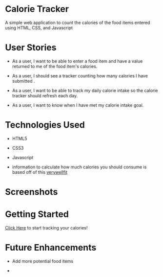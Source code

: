 # Calorie Tracker

A simple web application to count the calories of the food items entered using HTML, CSS, and Javascript

# User Stories

- As a user, I want to be able to enter a food item and have a value returned to me of the food item's calories.

- As a user, I should see a tracker counting how many calories I have submitted .

- As a user, I want to be able to track my daily calorie intake so the calorie tracker should refresh each day.

- As a user, I want to know when I have met my calorie intake goal.

# Technologies Used

- HTML5
- CSS3
- Javascript

- information to calculate how much calories you should consume is based off of this [verywellfit](https://www.verywellfit.com/how-many-calories-do-i-need-each-day-2506873)

# Screenshots

# Getting Started

[Click Here](www.google.com) to start tracking your calories!

# Future Enhancements

- Add more potential food items

-
